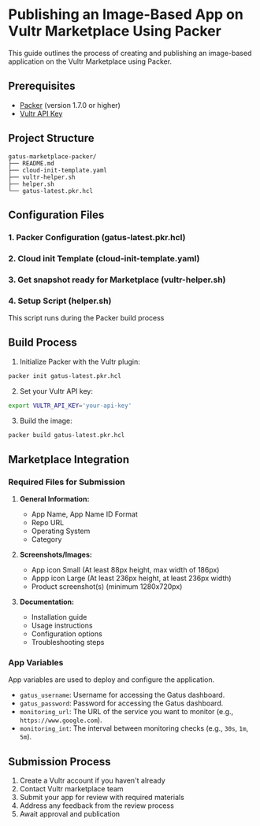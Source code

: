 # Publishing an Image-Based App on Vultr Marketplace Using Packer

This guide outlines the process of creating and publishing an image-based application on the Vultr Marketplace using Packer.

## Prerequisites

- [Packer](https://www.packer.io/) (version 1.7.0 or higher)
- [Vultr API Key](https://my.vultr.com/settings/#settingsapi)

## Project Structure

```
gatus-marketplace-packer/
├── README.md
├── cloud-init-template.yaml
├── vultr-helper.sh
├── helper.sh
└── gatus-latest.pkr.hcl
```

## Configuration Files

### 1. Packer Configuration (gatus-latest.pkr.hcl)

### 2. Cloud init Template (cloud-init-template.yaml)

### 3. Get snapshot ready for Marketplace (vultr-helper.sh)

### 4. Setup Script (helper.sh)

This script runs during the Packer build process

## Build Process

1. Initialize Packer with the Vultr plugin:
```bash
packer init gatus-latest.pkr.hcl
```

2. Set your Vultr API key:
```bash
export VULTR_API_KEY='your-api-key'
```

3. Build the image:
```bash
packer build gatus-latest.pkr.hcl
```

## Marketplace Integration

### Required Files for Submission

1. **General Information:**
   - App Name, App Name ID Format
   - Repo URL
   - Operating System
   - Category

2. **Screenshots/Images:**
   - App icon Small (At least 88px height, max width of 186px)
   - Appp icon Large (At least 236px height, at least 236px width)
   - Product screenshot(s) (minimum 1280x720px)

3. **Documentation:**
   - Installation guide
   - Usage instructions
   - Configuration options
   - Troubleshooting steps

### App Variables
App variables are used to deploy and configure the application.
   - `gatus_username`: Username for accessing the Gatus dashboard.
   - `gatus_password`: Password for accessing the Gatus dashboard.
   - `monitoring_url`: The URL of the service you want to monitor (e.g., `https://www.google.com`).
   - `monitoring_int`: The interval between monitoring checks (e.g., `30s`, `1m`, `5m`).

## Submission Process

1. Create a Vultr account if you haven't already
2. Contact Vultr marketplace team
3. Submit your app for review with required materials
4. Address any feedback from the review process
5. Await approval and publication

